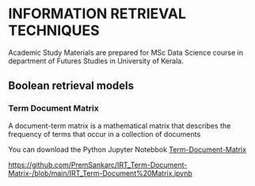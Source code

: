 # INFORMATION RETRIEVAL TECHNIQUES


Academic Study Materials are prepared for MSc Data Science course in department of Futures Studies in University of Kerala.


##  Boolean retrieval models

### Term Document Matrix 

A document-term matrix is a mathematical matrix that describes the frequency of terms that occur in a collection of documents

You can  download the Python Jupyter Notebbok  [Term-Document-Matrix](IRT_Term-Document%20Matrix.ipynb)

https://github.com/PremSankarc/IRT_Term-Document-Matrix-/blob/main/IRT_Term-Document%20Matrix.ipynb





